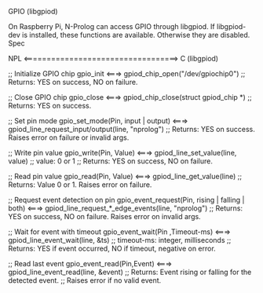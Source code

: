 GPIO (libgpiod)

On Raspberry Pi, N-Prolog can access GPIO through libgpiod. If libgpiod-dev is installed, these functions are available. Otherwise they are disabled.
Spec

NPL <==================================> C (libgpiod)

;; Initialize GPIO chip
gpio_init <===> gpiod_chip_open("/dev/gpiochip0")
;; Returns: YES on success, NO on failure.

;; Close GPIO chip
gpio_close <===> gpiod_chip_close(struct gpiod_chip *)
;; Returns: YES on success.

;; Set pin mode
gpio_set_mode(Pin, input | output) <===> gpiod_line_request_input/output(line, "nprolog")
;; Returns: YES on success. Raises error on failure or invalid args.

;; Write pin value
gpio_write(Pin, Value) <===> gpiod_line_set_value(line, value)
;; value: 0 or 1
;; Returns: YES on success, NO on failure.

;; Read pin value
gpio_read(Pin, Value) <===> gpiod_line_get_value(line)
;; Returns: Value 0 or 1. Raises error on failure.

;; Request event detection on pin
gpio_event_request(Pin, rising | falling | both) <===> gpiod_line_request_*_edge_events(line, "nprolog")
;; Returns: YES on success, NO on failure. Raises error on invalid args.

;; Wait for event with timeout
gpio_event_wait(Pin ,Timeout-ms) <===> gpiod_line_event_wait(line, &ts)
;; timeout-ms: integer, milliseconds
;; Returns: YES if event occurred, NO if timeout, negative on error.

;; Read last event
gpio_event_read(Pin,Event) <===> gpiod_line_event_read(line, &event)
;; Returns: Event rising or falling for the detected event.
;; Raises error if no valid event.

